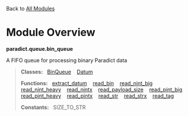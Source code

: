 Back to [All Modules](https://github.com/pyrustic/paradict/blob/master/docs/modules/README.md#readme)

# Module Overview

**paradict.queue.bin\_queue**
 
A FIFO queue for processing binary Paradict data

> **Classes:** &nbsp; [BinQueue](https://github.com/pyrustic/paradict/blob/master/docs/modules/content/paradict.queue.bin_queue/content/classes/BinQueue.md#class-binqueue) &nbsp;&nbsp; [Datum](https://github.com/pyrustic/paradict/blob/master/docs/modules/content/paradict.queue.bin_queue/content/classes/Datum.md#class-datum)
>
> **Functions:** &nbsp; [extract\_datum](https://github.com/pyrustic/paradict/blob/master/docs/modules/content/paradict.queue.bin_queue/content/functions.md#extract_datum) &nbsp;&nbsp; [read\_bin](https://github.com/pyrustic/paradict/blob/master/docs/modules/content/paradict.queue.bin_queue/content/functions.md#read_bin) &nbsp;&nbsp; [read\_nint\_big](https://github.com/pyrustic/paradict/blob/master/docs/modules/content/paradict.queue.bin_queue/content/functions.md#read_nint_big) &nbsp;&nbsp; [read\_nint\_heavy](https://github.com/pyrustic/paradict/blob/master/docs/modules/content/paradict.queue.bin_queue/content/functions.md#read_nint_heavy) &nbsp;&nbsp; [read\_nintx](https://github.com/pyrustic/paradict/blob/master/docs/modules/content/paradict.queue.bin_queue/content/functions.md#read_nintx) &nbsp;&nbsp; [read\_payload\_size](https://github.com/pyrustic/paradict/blob/master/docs/modules/content/paradict.queue.bin_queue/content/functions.md#read_payload_size) &nbsp;&nbsp; [read\_pint\_big](https://github.com/pyrustic/paradict/blob/master/docs/modules/content/paradict.queue.bin_queue/content/functions.md#read_pint_big) &nbsp;&nbsp; [read\_pint\_heavy](https://github.com/pyrustic/paradict/blob/master/docs/modules/content/paradict.queue.bin_queue/content/functions.md#read_pint_heavy) &nbsp;&nbsp; [read\_pintx](https://github.com/pyrustic/paradict/blob/master/docs/modules/content/paradict.queue.bin_queue/content/functions.md#read_pintx) &nbsp;&nbsp; [read\_str](https://github.com/pyrustic/paradict/blob/master/docs/modules/content/paradict.queue.bin_queue/content/functions.md#read_str) &nbsp;&nbsp; [read\_strx](https://github.com/pyrustic/paradict/blob/master/docs/modules/content/paradict.queue.bin_queue/content/functions.md#read_strx) &nbsp;&nbsp; [read\_tag](https://github.com/pyrustic/paradict/blob/master/docs/modules/content/paradict.queue.bin_queue/content/functions.md#read_tag)
>
> **Constants:** &nbsp; SIZE_TO_STR

